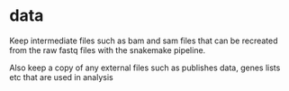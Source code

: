 # data

Keep intermediate files such as bam and sam files that can be recreated from the raw fastq files with the snakemake pipeline.

Also keep a copy of any external files such as publishes data, genes lists etc that are used in analysis 
